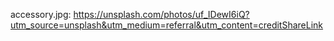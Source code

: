 accessory.jpg: https://unsplash.com/photos/uf_IDewI6iQ?utm_source=unsplash&utm_medium=referral&utm_content=creditShareLink
